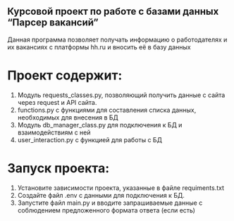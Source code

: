 ## Курсовой проект по работе с базами данных  “Парсер вакансий”
Данная программа позволяет получать информацию о работодателях и их вакансиях с платформы hh.ru и вносить её в базу данных
# Проект содержит:
1. Модуль requests_classes.py, позволяющий получить данные с сайта через request и API сайта.
2. functions.py с функциями для составления списка данных, необходимых для внесения в БД
3. Модуль db_manager_class.py для подключения к БД и взаимодействиям с ней
4. user_interaction.py с функцией для работы с БД

# Запуск проекта:
1. Установите зависимости проекта, указанные в файле requiments.txt
2. Создайте файл .env с данными для подключения к БД.
3. Запустите файл main.py и вводите запрашиваемые данные с соблюдением предложенного формата ответа (если есть)
